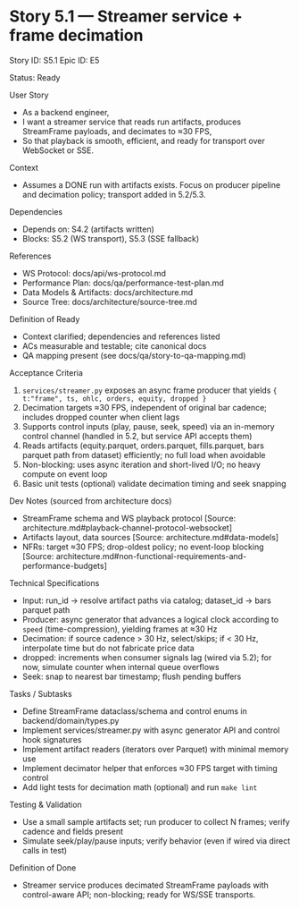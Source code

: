 # Story 5.1 — Streamer service + frame decimation
Story ID: S5.1
Epic ID: E5



Status: Ready

User Story
- As a backend engineer,
- I want a streamer service that reads run artifacts, produces StreamFrame payloads, and decimates to ≈30 FPS,
- So that playback is smooth, efficient, and ready for transport over WebSocket or SSE.

Context
- Assumes a DONE run with artifacts exists. Focus on producer pipeline and decimation policy; transport added in 5.2/5.3.


Dependencies
- Depends on: S4.2 (artifacts written)
- Blocks: S5.2 (WS transport), S5.3 (SSE fallback)

References
- WS Protocol: docs/api/ws-protocol.md
- Performance Plan: docs/qa/performance-test-plan.md
- Data Models & Artifacts: docs/architecture.md
- Source Tree: docs/architecture/source-tree.md

Definition of Ready
- Context clarified; dependencies and references listed
- ACs measurable and testable; cite canonical docs
- QA mapping present (see docs/qa/story-to-qa-mapping.md)

Acceptance Criteria
1) `services/streamer.py` exposes an async frame producer that yields `{ t:"frame", ts, ohlc, orders, equity, dropped }`
2) Decimation targets ≈30 FPS, independent of original bar cadence; includes dropped counter when client lags
3) Supports control inputs (play, pause, seek, speed) via an in-memory control channel (handled in 5.2, but service API accepts them)
4) Reads artifacts (equity.parquet, orders.parquet, fills.parquet, bars parquet path from dataset) efficiently; no full load when avoidable
5) Non-blocking: uses async iteration and short-lived I/O; no heavy compute on event loop
6) Basic unit tests (optional) validate decimation timing and seek snapping

Dev Notes (sourced from architecture docs)
- StreamFrame schema and WS playback protocol [Source: architecture.md#playback-channel-protocol-websocket]
- Artifacts layout, data sources [Source: architecture.md#data-models]
- NFRs: target ≈30 FPS; drop-oldest policy; no event-loop blocking [Source: architecture.md#non-functional-requirements-and-performance-budgets]

Technical Specifications
- Input: run_id → resolve artifact paths via catalog; dataset_id → bars parquet path
- Producer: async generator that advances a logical clock according to `speed` (time-compression), yielding frames at ≈30 Hz
- Decimation: if source cadence > 30 Hz, select/skips; if < 30 Hz, interpolate time but do not fabricate price data
- dropped: increments when consumer signals lag (wired via 5.2); for now, simulate counter when internal queue overflows
- Seek: snap to nearest bar timestamp; flush pending buffers

Tasks / Subtasks
- Define StreamFrame dataclass/schema and control enums in backend/domain/types.py
- Implement services/streamer.py with async generator API and control hook signatures
- Implement artifact readers (iterators over Parquet) with minimal memory use
- Implement decimator helper that enforces ≈30 FPS target with timing control
- Add light tests for decimation math (optional) and run `make lint`

Testing & Validation
- Use a small sample artifacts set; run producer to collect N frames; verify cadence and fields present
- Simulate seek/play/pause inputs; verify behavior (even if wired via direct calls in test)

Definition of Done
- Streamer service produces decimated StreamFrame payloads with control-aware API; non-blocking; ready for WS/SSE transports.

